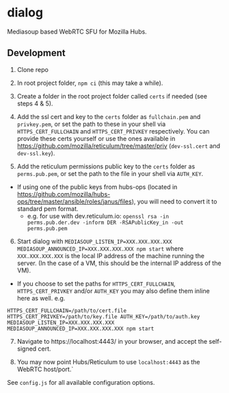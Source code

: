 # dialog 
Mediasoup based WebRTC SFU for Mozilla Hubs.

## Development
1. Clone repo
2. In root project folder, `npm ci` (this may take a while).
3. Create a folder in the root project folder called `certs` if needed (see steps 4 & 5).
4. Add the ssl cert and key to the `certs` folder as `fullchain.pem` and `privkey.pem`, or set the path to these in your shell via `HTTPS_CERT_FULLCHAIN` and `HTTPS_CERT_PRIVKEY` respectively. You can provide these certs yourself or use the ones available in https://github.com/mozilla/reticulum/tree/master/priv (`dev-ssl.cert` and `dev-ssl.key`).

5. Add the reticulum permissions public key to the `certs` folder as `perms.pub.pem`, or set the path to the file in your shell via `AUTH_KEY`.

  * If using one of the public keys from hubs-ops (located in https://github.com/mozilla/hubs-ops/tree/master/ansible/roles/janus/files), you will need to convert it to standard pem format.    
    * e.g. for use with dev.reticulum.io:  `openssl rsa -in perms.pub.der.dev -inform DER -RSAPublicKey_in -out perms.pub.pem`

6. Start dialog with `MEDIASOUP_LISTEN_IP=XXX.XXX.XXX.XXX MEDIASOUP_ANNOUNCED_IP=XXX.XXX.XXX.XXX npm start` where `XXX.XXX.XXX.XXX` is the local IP address of the machine running the server. (In the case of a VM, this should be the internal IP address of the VM).
  * If you choose to set the paths for `HTTPS_CERT_FULLCHAIN`, `HTTPS_CERT_PRIVKEY` and/or `AUTH_KEY` you may also define them inline here as well. e.g. 
  ```
  HTTPS_CERT_FULLCHAIN=/path/to/cert.file HTTPS_CERT_PRIVKEY=/path/to/key.file AUTH_KEY=/path/to/auth.key MEDIASOUP_LISTEN_IP=XXX.XXX.XXX.XXX MEDIASOUP_ANNOUNCED_IP=XXX.XXX.XXX.XXX npm start
  ```
     
7. Navigate to https://localhost:4443/ in your browser, and accept the self-signed cert.

8. You may now point Hubs/Reticulum to use `localhost:4443` as the WebRTC host/port.`

See `config.js` for all available configuration options.
